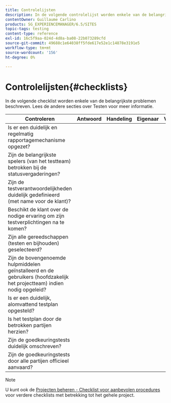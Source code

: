 ```yaml
---
title: Controlelijsten
description: In de volgende controlelijst worden enkele van de belangrijkste testproblemen gemarkeerd
contentOwner: Guillaume Carlino
products: SG_EXPERIENCEMANAGER/6.5/SITES
topic-tags: testing
content-type: reference
exl-id: 16c5f9aa-024d-4d8a-ba08-22b073289cfd
source-git-commit: 49688c1e64038ff5fde617e52e1c14878e3191e5
workflow-type: tm+mt
source-wordcount: '156'
ht-degree: 0%

---
```


# Controlelijsten{#checklists}

In de volgende checklist worden enkele van de belangrijkste problemen beschreven. Lees de andere secties over Testen voor meer informatie.

| Controleren | Antwoord | Handeling | Eigenaar | Verwacht |
|---|---|---|---|---|
| Is er een duidelijk en regelmatig rapportagemechanisme opgezet? |  |  |  |  |
| Zijn de belangrijkste spelers (van het testteam) betrokken bij de statusvergaderingen? |  |  |  |  |
| Zijn de testverantwoordelijkheden duidelijk gedefinieerd (met name voor de klant)? |  |  |  |  |
| Beschikt de klant over de nodige ervaring om zijn testverplichtingen na te komen? |  |  |  |  |
| Zijn alle gereedschappen (testen en bijhouden) geselecteerd? |  |  |  |  |
| Zijn de bovengenoemde hulpmiddelen geïnstalleerd en de gebruikers (hoofdzakelijk het projectteam) indien nodig opgeleid? |  |  |  |  |
| Is er een duidelijk, alomvattend testplan opgesteld? |  |  |  |  |
| Is het testplan door de betrokken partijen herzien? |  |  |  |  |
| Zijn de goedkeuringstests duidelijk omschreven? |  |  |  |  |
| Zijn de goedkeuringstests door alle partijen officieel aanvaard? |  |  |  |  |

>[!NOTE]
>
>U kunt ook de [Projecten beheren - Checklist voor aanbevolen procedures](/help/managing/best-practices.md) voor verdere checklists met betrekking tot het gehele project.
